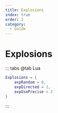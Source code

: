 ```yaml
---
title: Explosions
index: true
order: 2
category:
  - Guide
---
```


# Explosions
::: tabs
@tab Lua
```lua
Explosions = {
    expRandom = 0,
    expDirected = 1,
    expUsePrecise = 2
}
```
:::